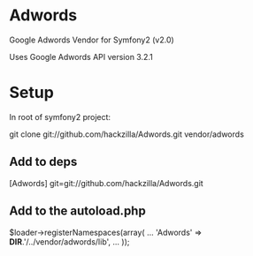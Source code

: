 Adwords
=======

Google Adwords Vendor for Symfony2 (v2.0)

Uses Google Adwords API version 3.2.1


Setup
=====

In root of symfony2 project:

git clone git://github.com/hackzilla/Adwords.git vendor/adwords

Add to deps
-----------

[Adwords]
    git=git://github.com/hackzilla/Adwords.git


Add to the autoload.php
-----------------------

$loader->registerNamespaces(array(
...
    'Adwords'          => __DIR__.'/../vendor/adwords/lib',
...
));
